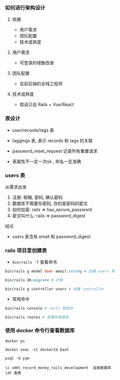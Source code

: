 ### 如何进行架构设计

1. 依据

   - 用户需求
   - 团队配置
   - 技术成熟度

2. 用户需求

   - 可登录的增删改查

3. 团队配置

   - 会前后端的全栈工程师

4. 技术成熟度

   - 假设只会 Rails + Vue/React

### 表设计

- user/records/tags 表
- taggings 表, 表示 records 和 tags 的关联
- password_reset_request 记录所有重置请求

- 表属性不一定一次ok , 命名一定准确


### users 表

从需求出发

1. 注册: 邮箱, 密码, 确认密码
2. 数据库不需要存密码, 存的是密码的密文
3. 如何加密: rails => has_secure_password
4. 密文叫什么: rails => password_digest


结论

- users 表含有 email 和 password_digest


### rails 项目里创建表

- `bin/rails -T` 查看命令

```rb
bin/rails g model User email:string # 创建 users 表

bin/rails db:migrate # 迁移

bin/rails g controller users # 创建 controller
```

- 常用命令

```rb
bin/rails console # rails 控制台

bin/rails routes # 查看所有路由
```

### 使用 docker 命令行查看数据库

```
docker ps

docker exec -it dockerId bash

psql -U yym

\c xdml_record_money_rails_development  连接数据库
\dt 看表
```